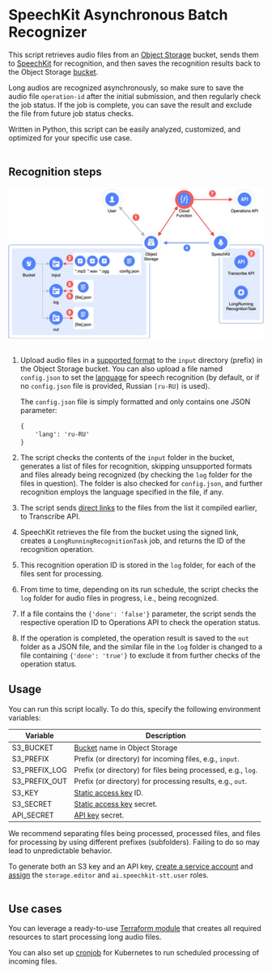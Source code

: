 # SpeechKit Asynchronous Batch Recognizer

This script retrieves audio files from an [Object Storage](https://yandex.cloud/services/storage) bucket, sends them to [SpeechKit](https://yandex.cloud/services/speechkit) for recognition, and then saves the recognition results back to the Object Storage [bucket](https://yandex.cloud/docs/storage/concepts/bucket).

Long audios are recognized asynchronously, so make sure to save the audio file `operation-id` after the initial submission, and then regularly check the job status. 
If the job is complete, you can save the result and exclude the file from future job status checks.

Written in Python, this script can be easily analyzed, customized, and optimized for your specific use case.
<br><br>

## Recognition steps

<img src="img/diag-1.jpg" width="1200px" alt="Long audio file recognition" />
<br><br>

1. Upload audio files in a [supported format](https://yandex.cloud/docs/speechkit/formats) to the `input` directory (prefix) in the Object Storage bucket. You can also upload a file named `config.json` to set the [language](https://yandex.cloud/docs/speechkit/stt/models) for speech recognition (by default, or if no `config.json` file is provided, Russian `[ru-RU]` is used). 

    The `config.json` file is simply formatted and only contains one JSON parameter:
    ```
    {
        'lang': 'ru-RU'
    }
    ```

2. The script checks the contents of the `input` folder in the bucket, generates a list of files for recognition, skipping unsupported formats and files already being recognized (by checking the `log` folder for the files in question). The folder is also checked for `config.json`, and further recognition employs the language specified in the file, if any.

3. The script sends [direct links](https://yandex.cloud/docs/storage/concepts/pre-signed-urls) to the files from the list it compiled earlier, to Transcribe API.

4. SpeechKit retrieves the file from the bucket using the signed link, creates a `LongRunningRecognitionTask` job, and returns the ID of the recognition operation.

5. This recognition operation ID is stored in the `log` folder, for each of the files sent for processing.

6. From time to time, depending on its run schedule, the script checks the `log` folder for audio files in progress, i.e., being recognized.

7. If a file contains the `{'done': 'false'}` parameter, the script sends the respective operation ID to Operations API to check the operation status.

8. If the operation is completed, the operation result is saved to the `out` folder as a JSON file, and the similar file in the `log` folder is changed to a file containing `{'done': 'true'}` to exclude it from further checks of the operation status.

## Usage

You can run this script locally. To do this, specify the following environment variables:

| Variable        | Description 
| -------------     | ------------- 
| S3_BUCKET         | [Bucket](https://yandex.cloud/docs/storage/concepts/bucket) name in Object Storage
| S3_PREFIX         | Prefix (or directory) for incoming files, e.g., `input`.
| S3_PREFIX_LOG     | Prefix (or directory) for files being processed, e.g., `log`.
| S3_PREFIX_OUT     | Prefix (or directory) for processing results, e.g., `out`.
| S3_KEY            | [Static access key](https://yandex.cloud/docs/iam/operations/sa/create-access-key) ID.
| S3_SECRET         | [Static access key](https://yandex.cloud/docs/iam/operations/sa/create-access-key) secret.
| API_SECRET        | [API key](https://yandex.cloud/docs/iam/operations/api-key/create) secret.

We recommend separating files being processed, processed files, and files for processing by using different prefixes (subfolders). Failing to do so may lead to unpredictable behavior.

To generate both an S3 key and an API key, [create a service account](https://yandex.cloud/docs/iam/operations/sa/create) and [assign](https://yandex.cloud/docs/iam/operations/sa/assign-role-for-sa) the `storage.editor` and `ai.speechkit-stt.user` roles.
<br><br>

## Use cases

You can leverage a ready-to-use [Terraform module](examples/asr-batch-function) that creates all required resources to start processing long audio files.

You can also set up [cronjob](examples/k8s-cronjob) for Kubernetes to run scheduled processing of incoming files.
